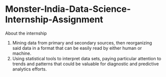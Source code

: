 # Monster-India-Data-Science-Internship-Assignment
About the internship
1. Mining data from primary and secondary sources, then reorganizing said data in a format that can be easily read by either human or machine.
2. Using statistical tools to interpret data sets, paying particular attention to trends and patterns that could be valuable for diagnostic and predictive analytics efforts.
